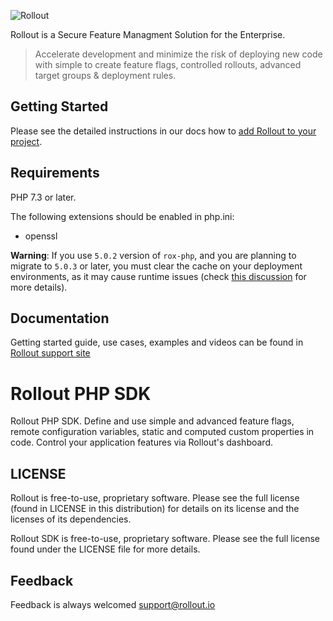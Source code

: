 ![Rollout](https://1ko9923xosh2dsbjsxpwqp45-wpengine.netdna-ssl.com/wp-content/themes/rollout/images/rollout_white_logo1.png)

Rollout is a Secure Feature Managment Solution for the Enterprise.

> Accelerate development and minimize the risk of deploying new code with simple to create feature flags, controlled rollouts, advanced target groups & deployment rules.

## Getting Started

Please see the detailed instructions in our docs how to [add Rollout to your project](https://support.rollout.io/docs/installing-the-sdk).

## Requirements

PHP 7.3 or later.

The following extensions should be enabled in php.ini:

* openssl

**Warning**: If you use `5.0.2` version of `rox-php`, and you are planning to migrate to `5.0.3` or later, you must clear the cache on your deployment environments, as it may cause runtime issues (check [this discussion](https://github.com/Kevinrob/guzzle-cache-middleware/issues/172) for more details).

## Documentation

Getting started guide, use cases, examples and videos can be found in [Rollout support site](https://support.rollout.io)

# Rollout PHP SDK

Rollout PHP SDK. Define and use simple and advanced feature flags, remote configuration variables, static and computed custom properties in code. Control your application features via Rollout's dashboard.


## LICENSE

Rollout is free-to-use, proprietary software. Please see the full license (found in LICENSE in this distribution) for details on its license and the licenses of its dependencies.

Rollout SDK is free-to-use, proprietary software. Please see the full license found under the LICENSE file for more details.

## Feedback

Feedback is always welcomed support@rollout.io



